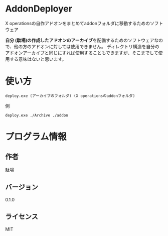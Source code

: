 # AddonDeployer

X operationsの自作アドオンをまとめてaddonフォルダに移動するためのソフトウェア

**自分 (駄場)の作成したアドオンのアーカイブ**を配備するためのソフトウェアなので、他の方のアドオンに対しては使用できません。
ディレクトリ構造を自分のアドオンアーカイブと同じにすれば使用することもできますが、そこまでして使用する意味はないと思います。

# 使い方

```
deploy.exe (アーカイブのフォルダ) (X operationsのaddonフォルダ)
```

例

```
deploy.exe ./Archive ./addon
```

# プログラム情報

## 作者

駄場

## バージョン

0.1.0

## ライセンス

MIT

